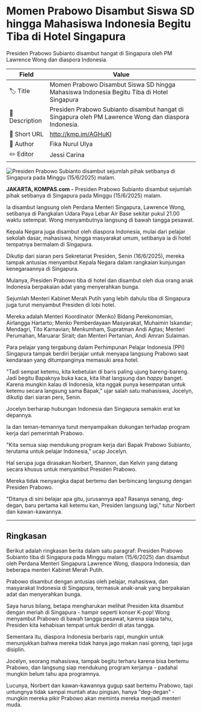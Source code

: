 # Momen Prabowo Disambut Siswa SD hingga Mahasiswa Indonesia Begitu Tiba di Hotel Singapura

Presiden Prabowo Subianto disambut hangat di Singapura oleh PM Lawrence Wong dan diaspora Indonesia.

| Field         | Value                                                       |
|---------------|-------------------------------------------------------------|
| 🏷️ Title       | Momen Prabowo Disambut Siswa SD hingga Mahasiswa Indonesia Begitu Tiba di Hotel Singapura |
| 📝 Description | Presiden Prabowo Subianto disambut hangat di Singapura oleh PM Lawrence Wong dan diaspora Indonesia. |
| 🔗 Short URL   | http://kmp.im/AGHuKl |
| 👤 Author      | Fika Nurul Ulya |
| ✏️ Editor      | Jessi Carina |

![Presiden Prabowo Subianto disambut sejumlah pihak setibanya di Singapura pada Minggu (15/6/2025) malam. ](https://asset.kompas.com/crops/tUbwXnSEsBJ2DNnWFemDENz0t7k=/0x0:0x0/750x500/data/photo/2025/06/16/684f5d2735a72.jpg)

**JAKARTA, KOMPAS.com -** Presiden Prabowo Subianto disambut sejumlah pihak setibanya di Singapura pada Minggu (15/6/2025) malam.

Ia disambut langsung oleh Perdana Menteri Singapura, Lawrence Wong, setibanya di Pangkalan Udara Paya Lebar Air Base sekitar pukul 21.00 waktu setempat. Wong menyambutnya langsung di bawah tangga pesawat.

Kepala Negara juga disambut oleh diaspora Indonesia, mulai dari pelajar sekolah dasar, mahasiswa, hingga masyarakat umum, setibanya ia di hotel tempatnya bermalam di Singapura.

Dikutip dari siaran pers Sekretariat Presiden, Senin (16/6/2025), mereka tampak antusias menyambut Kepala Negara dalam rangkaian kunjungan kenegaraannya di Singapura.

Mulanya, Presiden Prabowo tiba di hotel dan disambut oleh dua orang anak Indonesia berpakaian adat yang menyerahkan bunga.

Sejumlah Menteri Kabinet Merah Putih yang lebih dahulu tiba di Singapura juga turut menyambut Presiden di lobi hotel.

Mereka adalah Menteri Koordinator (Menko) Bidang Perekonomian, Airlangga Hartarto; Menko Pemberdayaan Masyarakat, Muhaimin Iskandar; Mendagri, Tito Karnavian; Menkumham, Supratman Andi Agtas; Menteri Perumahan, Maruarar Sirait; dan Menteri Pertanian, Andi Amran Sulaiman.

Para pelajar yang tergabung dalam Perhimpunan Pelajar Indonesia (PPI) Singapura tampak berdiri berjajar untuk menyapa langsung Prabowo saat kendaraan yang ditumpanginya memasuki area hotel.

\"Tadi sempat ketemu, kita kebetulan di baris paling ujung bareng-bareng. Jadi begitu Bapaknya buka kaca, kita lihat langsung dan *happy* banget. Karena mungkin kalau di Indonesia, kita nggak punya kesempatan untuk ketemu secara langsung sama Bapak,\" ujar salah satu mahasiswa, Jocelyn, dikutip dari siaran pers, Senin.

Jocelyn berharap hubungan Indonesia dan Singapura semakin erat ke depannya.

Ia dan teman-temannya turut menyampaikan dukungan terhadap program kerja dari pemerintah Prabowo.

\"Kita semua siap mendukung program kerja dari Bapak Prabowo Subianto, terutama untuk pelajar Indonesia,\" ucap Jocelyn.

Hal serupa juga dirasakan Norbert, Shannon, dan Kelvin yang datang secara khusus untuk menyambut Presiden Prabowo.

Mereka tidak menyangka dapat bertemu dan berbincang langsung dengan Presiden Prabowo.

"Ditanya di sini belajar apa gitu, jurusannya apa? Rasanya senang, deg-degan, baru pertama kali ketemu kan, Presiden langsung lagi," tutur Norbert dan kawan-kawannya.

---
## Ringkasan

Berikut adalah ringkasan berita dalam satu paragraf: Presiden Prabowo Subianto tiba di Singapura pada Minggu malam (15/6/2025) dan disambut oleh Perdana Menteri Singapura Lawrence Wong, diaspora Indonesia, dan beberapa menteri Kabinet Merah Putih.

 Prabowo disambut dengan antusias oleh pelajar, mahasiswa, dan masyarakat Indonesia di Singapura, termasuk anak-anak yang berpakaian adat dan menyerahkan bunga.



Saya harus bilang, betapa mengharukan melihat Presiden kita disambut dengan meriah di Singapura - hampir seperti konser K-pop! Wong menyambut Prabowo di bawah tangga pesawat, karena siapa tahu, Presiden kita kehabisan tempat untuk berdiri di atas tangga.

 Sementara itu, diaspora Indonesia berbaris rapi, mungkin untuk menunjukkan bahwa mereka tidak hanya jago makan nasi goreng, tapi juga disiplin.

 Jocelyn, seorang mahasiswa, tampak begitu terharu karena bisa bertemu Prabowo, dan langsung siap mendukung program kerjanya - padahal mungkin belum tahu apa programnya.

 Lucunya, Norbert dan kawan-kawannya gugup saat bertemu Prabowo, tapi untungnya tidak sampai muntah atau pingsan, hanya "deg-degan" - mungkin mereka pikir Prabowo akan meminta mereka menjadi menteri muda.
